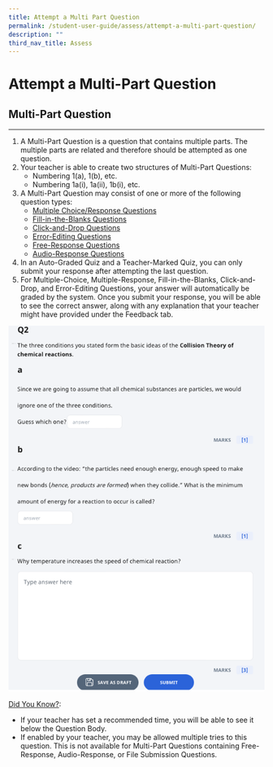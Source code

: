 ```yaml
---
title: Attempt a Multi Part Question
permalink: /student-user-guide/assess/attempt-a-multi-part-question/
description: ""
third_nav_title: Assess
---
```

<h1 id="attempt-a-multi-part-question">Attempt a Multi-Part Question</h1>
<h2 id="-multi-part-question-">Multi-Part Question</h2>
<hr>
<ol>
<li>A Multi-Part Question is a question that contains multiple parts. The multiple parts are related and therefore should be attempted as one question.</li>
<li>Your teacher is able to create two structures of Multi-Part Questions:<ul>
<li>Numbering 1(a), 1(b), etc.</li>
<li>Numbering 1a(i), 1a(ii), 1b(i), etc.</li>
</ul>
</li>
<li>A Multi-Part Question may consist of one or more of the following question types:<ul>
<li><a href="https://docs.learning.moe.edu.sg/sls-user-guide/vle/student/Assignments/AttemptMCQ.html">Multiple Choice/Response Questions</a></li>
<li><a href="https://docs.learning.moe.edu.sg/sls-user-guide/vle/student/Assignments/AttemptFITBQ.html">Fill-in-the-Blanks Questions</a></li>
<li><a href="https://docs.learning.moe.edu.sg/sls-user-guide/vle/student/Assignments/AttemptCADQ.html">Click-and-Drop Questions</a></li>
<li><a href="https://docs.learning.moe.edu.sg/sls-user-guide/vle/student/Assignments/AttemptEEQ.html">Error-Editing Questions</a></li>
<li><a href="https://docs.learning.moe.edu.sg/sls-user-guide/vle/student/Assignments/AttemptFRQ.html">Free-Response Questions</a></li>
<li><a href="https://docs.learning.moe.edu.sg/sls-user-guide/vle/student/Assignments/AttemptARQ.html">Audio-Response Questions</a></li>
</ul>
</li>
<li>In an Auto-Graded Quiz and a Teacher-Marked Quiz, you can only submit your response after attempting the last question.</li>
<li>For Multiple-Choice, Multiple-Response, Fill-in-the-Blanks, Click-and-Drop, and Error-Editing Questions, your answer will automatically be graded by the system. Once you submit your response, you will be able to see the correct answer, along with any explanation that your teacher might have provided under the Feedback tab.</li>
</ol>
<p><img src="/images/1Student/As-MPQ.png"></p>
<p><u>Did You Know?</u>:</p>
<ul>
<li>If your teacher has set a recommended time, you will be able to see it below the Question Body.</li>
<li>If enabled by your teacher, you may be allowed multiple tries to this question. This is not available for Multi-Part Questions containing Free-Response, Audio-Response, or File Submission Questions.</li>
</ul>